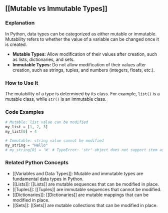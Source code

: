 ## [[Mutable vs Immutable Types]]

### Explanation
In Python, data types can be categorized as either mutable or immutable. Mutability refers to whether the value of a variable can be changed once it is created.

- **Mutable Types:** Allow modification of their values after creation, such as lists, dictionaries, and sets.
- **Immutable Types:** Do not allow modification of their values after creation, such as strings, tuples, and numbers (integers, floats, etc.).

### How to Use It
The mutability of a type is determined by its class. For example, `list()` is a mutable class, while `str()` is an immutable class.

### Code Examples
```python
# Mutable: list value can be modified
my_list = [1, 2, 3]
my_list[0] = 4

# Immutable: string value cannot be modified
my_string = "Hello"
# my_string[0] = 'W' # TypeError: 'str' object does not support item assignment
```

### Related Python Concepts
- [[Variables and Data Types]]: Mutable and immutable types are fundamental data types in Python.
- [[Lists]]: [[Lists]] are mutable sequences that can be modified in place.
- [[Tuples]]: [[Tuples]] are immutable sequences that cannot be modified.
- [[Dictionaries]]: [[Dictionaries]] are mutable mappings that can be modified in place.
- [[Sets]]: [[Sets]] are mutable collections that can be modified in place.